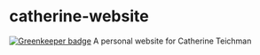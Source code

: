 # catherine-website

[![Greenkeeper badge](https://badges.greenkeeper.io/effervescentia/catherine-website.svg)](https://greenkeeper.io/)
A personal website for Catherine Teichman
